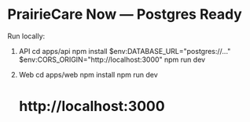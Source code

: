 # PrairieCare Now — Postgres Ready

Run locally:
1) API
   cd apps/api
   npm install
   $env:DATABASE_URL="postgres://..."
   $env:CORS_ORIGIN="http://localhost:3000"
   npm run dev

2) Web
   cd apps/web
   npm install
   npm run dev
   # http://localhost:3000
